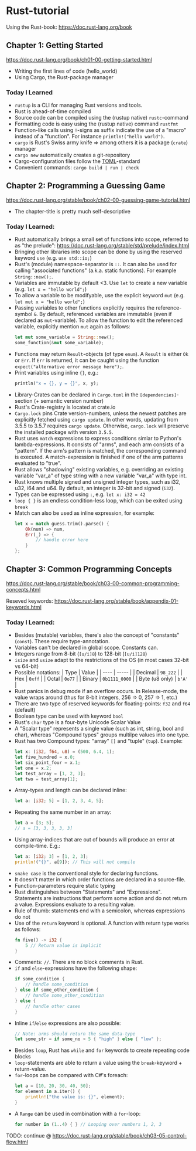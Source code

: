 # Rust-tutorial
Using the Rust-book: https://doc.rust-lang.org/book

## Chapter 1: Getting Started
https://doc.rust-lang.org/book/ch01-00-getting-started.html

- Writing the first lines of code (hello_world)
- Using Cargo, the Rust-package manager

### Today I Learned
- `rustup` is a CLI for managing Rust versions and tools.
- Rust is ahead-of-time compiled
- Source code can be compiled using the (rustup native) `rustc`-command
- Formatting code is easy using the (rustup native) command `rustfmt`
- Function-like calls using `!`-signs as suffix indicate the use of a "macro" instead of a "function". For instance `println!("hello world")`.
- `cargo` is Rust's Swiss army knife => among others it is a package (`crate`) manager
- `cargo new` automatically creates a git-repository
- Cargo-configuration files follow the [TOML](https://toml.io/en/)-standard
- Convenient commands: `cargo build | run | check`

## Chapter 2: Programming a Guessing Game
https://doc.rust-lang.org/stable/book/ch02-00-guessing-game-tutorial.html

- The chapter-title is pretty much self-descriptive

### Today I Learned:
- Rust automatically brings a small set of functions into scope, referred to as "the prelude": https://doc.rust-lang.org/stable/std/prelude/index.html
- Bringing other libraries into scope can be done by using the reserved keyword `use` (e.g. `use std::io;`)
- Rust's (module) namespace-separator is `::`. It can also be used for calling "associated functions" (a.k.a. static functions). For example `String::new();`.
- Variables are immutable by default <3. Use `let` to create a new variable (e.g. `let x = "hello world";`)
- To allow a variable to be modifyable, use the explicit keyword `mut` (e.g. `let mut x = "hello world";`)
- Passing variables to other functions explicitly requires the reference-symbol `&`. By default, referenced variables are immutable (even if declared as `mut`-variable). To allow the function to edit the referenced variable, explicitly mention `mut` again as follows:
    ```rust
    let mut some_variable = String::new();
    some_function(&mut some_variable);
    ```
- Functions may return `Result`-objects (of type `enum`). A `Result` is either `Ok` or `Err`. If `Err` is returned, it can be caught using the function `expect("alternative error message here");`.
- Print variables using inline `{}`, e.g.:
    ```rust
    println("x = {}, y = {}", x, y);
    ```
- Library-Crates can be declared in `Cargo.toml` in the `[dependencies]`-section (+ semantic version number)
- Rust's Crate-registry is located at crate.io
- `Cargo.lock` pins Crate version-numbers, unless the newest patches are explicitly fetched using `cargo update`. In other words, updating from 3.5.5 to 3.5.7 requires `cargo update`. Otherwise, `cargo.lock` will preserve the installed package with version `3.5.5`.
- Rust uses `match` expressions to express conditions simlar to Python's lambda-expressions. It consists of "arms", and each arm consists of a "pattern". If the arm's pattern is matched, the corresponding command is executed. A match-expression is finished if one of the arm patterns evaluated to "true".
- Rust allows "shadowing" existing variables, e.g. overriding an existing variable "var_a" of type string with a new variable "var_a" with type int.
- Rust knows multiple signed and unsigned integer types, such as i32, u32, i64 and u64. By default, an integer is 32-bit and signed (`i32`).
- Types can be expressed using `:`, e.g. `let x: i32 = 42`
- `loop { }` is an endless condition-less loop, which can be exited using `break`
- Match can also be used as inline expression, for example: 
    ```rust
    let x = match guess.trim().parse() {
        Ok(num) => num,
        Err(_) => {
            // handle error here
        }
    };
    ```


## Chapter 3: Common Programming Concepts
https://doc.rust-lang.org/stable/book/ch03-00-common-programming-concepts.html

Reseved keywords: https://doc.rust-lang.org/stable/book/appendix-01-keywords.html


### Today I Learned:
- Besides (mutable) variables, there's also the concept of "constants" (`const`). These require type-annotation.
- Variables can't be declared in global scope. Constants can.
- Integers range from 8-bit (`[u/i]8`) to 128-bit (`[u/i]128`)
- `isize` and `usize` adapt to the restrictions of the OS (in most cases 32-bit vs 64-bit)
- Possible notations:
    | Type | Value |
    | ---- | ----- |
    | Decimal | `98_222` |
    | Hex | `0xff` |
    | Octal | `0o77` |
    | Binary | `0b1111_0000` |
    | Byte (u8 only) | `b'A'` |
- Rust panics in debug mode if an overflow occurs. In Release-mode, the value wraps around (thus for 8-bit integers, 256 => 0, 257 => 1, etc.)
- There are two type of reserved keywords for floating-points: `f32` and `f64` (default)
- Boolean type can be used with keyword `bool`
- Rust's `char` type is a four-byte Unicode Scalar Value
- A "Scalar type" represents a single value (such as int, string, bool and char), whereas "Compound types" groups multilpe values into one type.
- Rust has two Compound types: "array" `[]` and "tuple" (`tup`). Example:
    ```rust
    let x: (i32, f64, u8) = (500, 6.4, 1);
    let five_hundred = x.0;
    let six_point_four = x.1;
    let one = x.2;
    let test_array = [1, 2, 3];
    let two = test_array[1];
    ```
- Array-types and length can be declared inline:
    ```rust
    let a: [i32; 5] = [1, 2, 3, 4, 5];
    ```
- Repeating the same number in an array:
    ```rust
    let a = [3; 5];
    // a = [3, 3, 3, 3, 3]
    ```
- Using array-indices that are out of bounds will produce an error at compile-time. E.g.:
    ```rust
    let a: [i32; 3] = [1, 2, 3];
    println!("{}", a[9]); // This will not compile
    ```
- `snake case` is the conventional style for declaring functions.
- It doesn't matter in which order functions are declared in a source-file.
- Function-parameters require static typing
- Rust distinguishes between "Statements" and "Expressions". Statements are instructions that perform some action and do not return a value. Expressions evaluate to a resulting value.
- Rule of thumb: statements end with a semicolon, whereas expressions do not
- Use of the `return` keyword is optional. A function with return type works as follows:
    ```rust
    fn five() -> i32 {
        5 // Return value is implicit
    }
    ```
- Comments: `//`. There are no block comments in Rust.
- `if` and `else`-expressions have the following shape:
    ```rust
    if some_condition {
        // handle some_condition
    } else if some_other_condition {
        // handle some_other_condition
    } else {
        // handle other cases
    }
- Inline `if`/`else` expressions are also possible:
    ```rust
    // Note: arms should return the same data-type
    let some_str = if some_no > 5 { "high" } else { "low" };
    ```
- Besides `loop`, Rust has `while` and `for` keywords to create repeating code blocks
- `loop`-statements are able to return a value using the `break`-keyword + return-value.
- `for`-loops can be compared with C#'s foreach:
    ```rust
    let a = [10, 20, 30, 40, 50];
    for element in a.iter() {
        println!("the value is: {}", element);
    }
    ```
- A `Range` can be used in combination with a `for`-loop:
    ```rust
    for number in (1..4) { } // Looping over numbers 1, 2, 3
    ```


TODO: continue @ https://doc.rust-lang.org/stable/book/ch03-05-control-flow.html